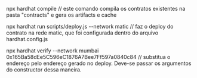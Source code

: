 npx hardhat compile // este comando compila os contratos existentes na pasta "contracts" e gera os artifacts e cache

npx hardhat run scripts/deploy.js --network matic // faz o deploy do contrato na rede matic, que foi configurada dentro do arquivo hardhat.config.js

npx hardhat verify --network mumbai 0x165Ba58dEe5C596eC1876A7Bee7Ff597a0840c84 // substitua o endereço pelo endereço gerado no deploy. Deve-se passar os argumentos do constructor dessa maneira.
